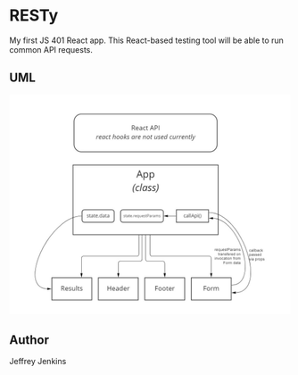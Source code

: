 # RESTy

My first JS 401 React app. This React-based testing tool will be able to run common API requests.

## UML

![My UML showing how props and state are being used in the current version](./assets/lab-26-uml.jpg)

## Author

Jeffrey Jenkins
